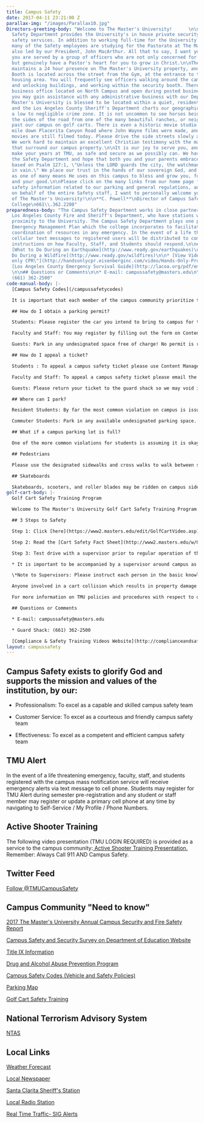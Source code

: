 ```yaml
---
title: Campus Safety
date: 2017-04-11 23:21:00 Z
parallax-img: "/images/Parallax10.jpg"
Directors-greeting-body: "Welcome to The Master's University!      \n\nThe Campus
  Safety Department provides the University's in house private security and public
  safety services. In addition to working full-time for the University Safety Department,
  many of the Safety employees are studying for the Pastorate at The Master's Seminary,
  also led by our President, John MacArthur. All that to say, I want you to know that
  you are served by a group of officers who are not only concerned for your safety,
  but genuinely have a Pastor's heart for you to grow in Christ.\n\nThe Safety Department
  maintains a 24 hour presence on The Master's University property, and the Main Security
  Booth is located across the street from the Gym, at the entrance to the residential
  housing area. You will frequently see officers walking around the campus, locking
  and unlocking buildings, and working within the security booth. There is also a
  business office located on North Campus and open during posted business hours, where
  you may gain assistance with any administrative business with our Department.\n\nThe
  Master's University is blessed to be located within a quiet, residential community,
  and the Los Angeles County Sheriff's Department charts our geographical area within
  a low to negligible crime zone. It is not uncommon to see horses being ridden down
  the sides of the road from one of the many beautiful ranches, or neighbors buzzing
  past our campus on golf carts. There is even a historic movie studio located a ½
  mile down Placerita Canyon Road where John Wayne films were made, and some Western
  movies are still filmed today. Please drive the side streets slowly and carefully.
  We work hard to maintain an excellent Christian testimony with the many homeowners
  that surround our campus property.\n\nIt is our joy to serve you, and we hope to
  make your years at TMU, as safe and secure as we possibly can. We have a motto in
  the Safety Department and hope that both you and your parents embrace it. It is
  based on Psalm 127:1, \"Unless the LORD guards the city, the watchman keeps awake
  in vain.\" We place our trust in the hands of our sovereign God, and look upon ourselves
  as one of many means He uses on this campus to bless and grow you, for His glory
  and your good.\n\nPlease click on the many links from our home page for important
  safety information related to our parking and general regulations, and more!\n\nAgain,
  on behalf of the entire Safety staff, I want to personally welcome you as a student
  of The Master's University!\n\n**C. Powell**\nDirector of Campus Safety\nThe Master's
  College\n661\\.362.2208"
preparedness-body: "The Campus Safety Department works in close partnership with the
  Los Angeles County Fire and Sheriff's Department, who have stations within close
  proximity to the University. The Campus Safety Department plays one part in a larger
  Emergency Management Plan which the college incorporates to facilitate effective
  coordination of resources in any emergency. In the event of a life threatening emergency,
  cellular text messages to registered users will be distributed to communicate important
  instructions on how Faculty, Staff, and Students should respond.\n\n## Dare to Prepare\n\n*
  [What to Do During an Earthquake](http://www.ready.gov/earthquakes)\n\n* [What to
  Do During a Wildfire](http://www.ready.gov/wildfires)\n\n* [View Video: \"Hands
  only CPR\"](http://handsonlycpr.eisenberginc.com/video/Hands-Only-Promo-English.wmv)\n\n*
  [Los Angeles County Emergency Survival Guide](http://lacoa.org/pdf/emergencysurvivalguide-lowres.pdf)
  \n\n## Questions or Comments\n\n* E-mail: campussafety@masters.edu\n\n* Guard Shack:
  (661) 362-2500"
code-manual-body: |-
  [Campus Safety Codes](/campussafetycodes)

  It is important that each member of the campus community prioritize the safety of others on the campus. The Campus Safety Codes (aka the "Vehicle Code") and updates contain the parking rules, vehicle codes, and general safety regulations for faculty, staff, students and guests at TMU. In order to assist you with complying with our regulations, we offer you the following highlights (please ensure you review the actual codes in each of these areas to ensure full compliance):

  ## How do I obtain a parking permit?

  Students: Please register the car you intend to bring to campus for the semester during pre-registration, but you may also register a car anytime by using Self-Service / Vehicle Registration (semester fee applies). Please ensure you print the registration confirmation and bring it to the guard shack in order to obtain a semester permit to affix to your vehicle (inside, lower left corner of windshield). Even if you only intend to bring a car to park on campus for one day, campus safety requires all students to obtain a temporary parking permit. You may obtain the temporary permit free of charge by stopping by the guard shack but a fourth temporary permit in one semester will result in billing for a semester registration fee. Please display the temporary permit on your driver's side dashboard.

  Faculty and Staff: You may register by filling out the form on Content Management / Staff Links / TMU Forms / Vehicle Registration Form. You may bring it by Human Resources for a semester permit. If you are borrowing a car for less than a week, faculty and staff are not required to obtain temporary passes.

  Guests: Park in any undesignated space free of charge! No permit is required.

  ## How do I appeal a ticket?

  Students : To appeal a campus safety ticket please use Content Management / My Parking Tickets within seven days of the posting of your ticket online. Unless voided, tickets will be forwarded to student accounts for billing after 30 days.

  Faculty and Staff: To appeal a campus safety ticket please email the Director of Campus Safety.

  Guests: Please return your ticket to the guard shack so we may void it and courteously inform you of our parking expectations.

  ## Where can I park?

  Resident Students: By far the most common violation on campus is issued to resident students for parking on lower campus, Monday thru Friday between 8AM-5PM. Outside these hours you are free to park on lower campus, like a commuter. While exceptions are granted to resident students with injuries or medical conditions (inquire at the guard shack), exceptions are rarely made for class/work conflicts or spending the night off campus for an evening. It is the responsibility of each student to arrange their personal schedules to comply with the parking situation. If you think your situation is out of the ordinary, you may schedule an appointment with the Director of Campus Safety. As an additional reminder: Do not leave a vehicle in a fire lane unattended by the dorms for any length of time.

  Commuter Students: Park in any available undesignated parking space. Faculty, Staff, and guests have designated and painted parking spaces but we also invite guests to use any unmarked student space (like a commuter) when visiting us.

  ## What if a campus parking lot is full?

  One of the more common violations for students is assuming it is okay to park on the side street (or wherever you choose) anytime a campus parking lot is full. To ensure compliance with fire and other state codes please only park in the striped spaces provided in each lot. Also, as a courtesy to our neighbors, faculty, staff, and students should not park on the side streets. Please allow for adequate time to use an alternate parking lot for chapel or for class in smaller commuter lots like Reese lot. During conference and other large events we require faculty, staff, and students to observe the same rules, but campus safety is not responsible for guests parking contrary to local ordinances outside our lots.

  ## Pedestrians

  Please use the designated sidewalks and cross walks to walk between sections of the campus. Please do not assume vehicles will stop but pay attention and look both ways. It is helpful if you allow cars to cross during peak crosswalk hours rather than trickling through one at a time while the car waits for 5 minutes. Remember: Do unto others! If you must walk along the road (particularly when the athletic fences are closed between the Library and North Campus for a ball game), please walk off the road and do not make vehicles drive around you in the street. This is a common frustration for the commuters and our canyon neighbors!

  ## Skateboards

  Skateboards, scooters, and roller blades may be ridden on campus sidewalks with due regard for pedestrian right of way, but there is no riding allowed on or across driveways, in parking lots, or on the adjacent roads in our community. Rule of Thumb: Skateboards cannot be ridden where cars can go. Skateboards may only be used at TMU for transportation and all 4 wheels need to stay grounded at all time. If you would like to perform those cool tricks, please do so at the local skate park using the right safety equipment (Santa Clarita Aquatic Center). The full content of this and all policies is found within the Campus Safety Codes.
golf-cart-body: |-
  Golf Cart Safety Training Program

  Welcome to The Master's University Golf Cart Safety Training Program! This program has been developed to encourage safe operation on TMU campus properties of golf carts or any type of electric or low powered industrial style utility carts. All faculty, staff, and students who may operate a cart on the TMU properties are required to complete this training.

  ## 3 Steps to Safety

  Step 1: Click [here](https://www2.masters.edu/edit/GolfCartVideo.asp) to view the Golf Cart Training Presentation.

  Step 2: Read the [Cart Safety Fact Sheet](http://www2.masters.edu/w/GetHostedFile.ashx?TMC\+Cart\+Safety\+Fact\+Sheet.pdf&Id=588) and download, sign, and send the [Acknowledgement of Responsibility Form](http://www2.masters.edu/w/GetHostedFile.ashx?Acknowledgement\+of\+Responsibility\+for\+Carts.pdf&Id=587) to Campus Safety, box 34.

  Step 3: Test drive with a supervisor prior to regular operation of the cart.

  * It is important to be accompanied by a supervisor around campus as each department may maintain additional rules regarding cart operation and charging. This is not an optional step as your signed acknowledgement of responsibility form indicates. If your department has no experienced drivers please email campussecurity@masters.edu for further assistance.

  \*Note to Supervisors: Please instruct each person in the basic knowledge of the cart's functions and evaluate their skills as they operate on different parts of the campus properties. Speed is always a factor as well as operating around blind corners.

  Anyone involved in a cart collision which results in property damage or injury must report the incident to a supervisor and campus safety.

  For more information on TMU policies and procedures with respect to driving vehicles on campus please review the vehicle code on our main website or contact the Director of Campus Safety.

  ## Questions or Comments

  * E-mail: campussafety@masters.edu

  * Guard Shack: (661) 362-2500

  [Compliance & Safety Training Videos Website](http://complianceandsafety.com/)
layout: campussafety
---
```


## Campus Safety exists to glorify God and supports the mission and values of the institution, by our: 

* Professionalism: To excel as a capable and skilled campus safety team

* Customer Service: To excel as a courteous and friendly campus safety team

* Effectiveness: To excel as a competent and efficient campus safety team

## TMU Alert

In the event of a life threatening emergency, faculty, staff, and students registered with the campus mass notification service will receive emergency alerts via text message to cell phone. Students may register for TMU Alert during semester pre-registration and any student or staff member may register or update a primary cell phone at any time by navigating to Self-Service / My Profile / Phone Numbers.

## Active Shooter Training

The following video presentation (TMU LOGIN REQUIRED) is provided as a service to the campus community:[ Active Shooter Training Presentation.](https://mix.office.com/watch/d8mtp1ue02zp) Remember: Always Call 911 AND Campus Safety.

## Twitter Feed

[Follow @TMUCampusSafety](https://twitter.com/TMUCampusSafety)

## Campus Community "Need to know"

[2017 The Master's University Annual Campus Security and Fire Safety Report](/media/870363/2017-annual-security-and-fire-safety-report.pdf)

[Campus Safety and Security Survey on Department of Education Website](http://ope.ed.gov/security/Index.aspx)

[Title IX Information](/title-ix)

[Drug and Alcohol Abuse Prevention Program ](/media/870369/tmu-daapp-2017-2018-4.pdf)

[Campus Safety Codes (Vehicle and Safety Policies)](http://www.masters.edu/media/870173/campus-safety-codes_aug-2017.pdf "Campus Safety Codes_Aug 2017.pdf (1)")

[Parking Map](http://www.masters.edu/visitorinfo/parking-information/)

[Golf Cart Safety Training](#video)

## National Terrorism Advisory System

[NTAS](https://www.dhs.gov/ntas/advisory/ntas_17_0515_0001)

## Local Links

[Weather Forecast](http://forecast.weather.gov/MapClick.php?CityName=Newhall&state=CA&site=LOX&textField1=34.3847&textField2=-118.53&e=0)

[Local Newspaper](http://www.the-signal.com/news/)

[Santa Clarita Sheriff's Station](http://shq.lasdnews.net/pages/patrolstation.aspx?id=SCT)

[Local Radio Station](http://www.hometownstation.com/)

[Real Time Traffic- SIG Alerts](http://www.sigalert.com/map.asp?Region=Greater\+Los\+Angeles)